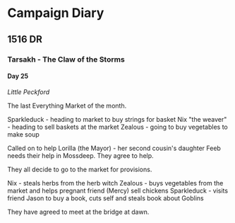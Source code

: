 # Campaign Diary

## 1516 DR

### Tarsakh - The Claw of the Storms

#### Day 25

*Little Peckford* 



The last Everything Market of the month.

Sparkleduck - heading to market to buy strings for basket
Nix "the weaver" - heading to sell baskets at the market
Zealous - going to buy vegetables to make soup

Called on to help Lorilla (the Mayor) - her second cousin's daughter Feeb needs their help in Mossdeep. They agree to help. 

They all decide to go to the market for provisions.

Nix - steals herbs from the herb witch
Zealous - buys vegetables from the market and helps pregnant friend (Mercy) sell chickens
Sparkleduck - visits friend Jason to buy a book, cuts self and steals book about Goblins

They have agreed to meet at the bridge at dawn. 